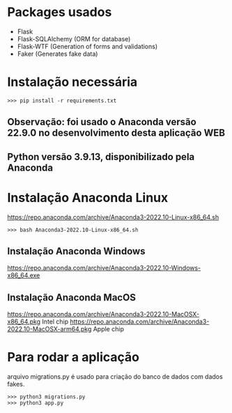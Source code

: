 # Packages usados

* Flask 
* Flask-SQLAlchemy (ORM for database)
* Flask-WTF (Generation of forms and validations)
* Faker (Generates fake data)

# Instalação necessária
```
>>> pip install -r requirements.txt
```
## Observação: foi usado o Anaconda versão 22.9.0 no desenvolvimento desta aplicação WEB
## Python versão 3.9.13, disponibilizado pela Anaconda

# Instalação Anaconda Linux
https://repo.anaconda.com/archive/Anaconda3-2022.10-Linux-x86_64.sh
```
>>> bash Anaconda3-2022.10-Linux-x86_64.sh
```
## Instalação Anaconda Windows
https://repo.anaconda.com/archive/Anaconda3-2022.10-Windows-x86_64.exe
## Instalação Anaconda MacOS
https://repo.anaconda.com/archive/Anaconda3-2022.10-MacOSX-x86_64.pkg  Intel chip
https://repo.anaconda.com/archive/Anaconda3-2022.10-MacOSX-arm64.pkg   Apple chip
 
# Para rodar a aplicação
arquivo migrations.py é usado para criação do banco de dados com dados fakes.
```
>>> python3 migrations.py 
>>> python3 app.py
```

